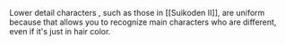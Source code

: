 Lower detail characters , such as those in [[Suikoden II]], are uniform because that allows you to recognize main characters who are different, even if it's just in hair color.